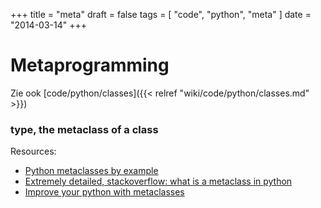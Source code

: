 +++
title = "meta"
draft = false
tags = [
    "code",
    "python",
    "meta"
]
date = "2014-03-14"
+++
# Metaprogramming 

Zie ook [code/python/classes]({{< relref "wiki/code/python/classes.md" >}})

### type, the metaclass of a class 

Resources:

  * [Python metaclasses by example](http://eli.thegreenplace.net/2011/08/14/python-metaclasses-by-example/)
  * [Extremely detailed, stackoverflow: what is a metaclass in python](http://stackoverflow.com/questions/100003/what-is-a-metaclass-in-python/100037#100037)
  * [Improve your python with metaclasses](http://www.jeffknupp.com/blog/2013/12/28/improve-your-python-metaclasses-and-dynamic-classes-with-type/)

